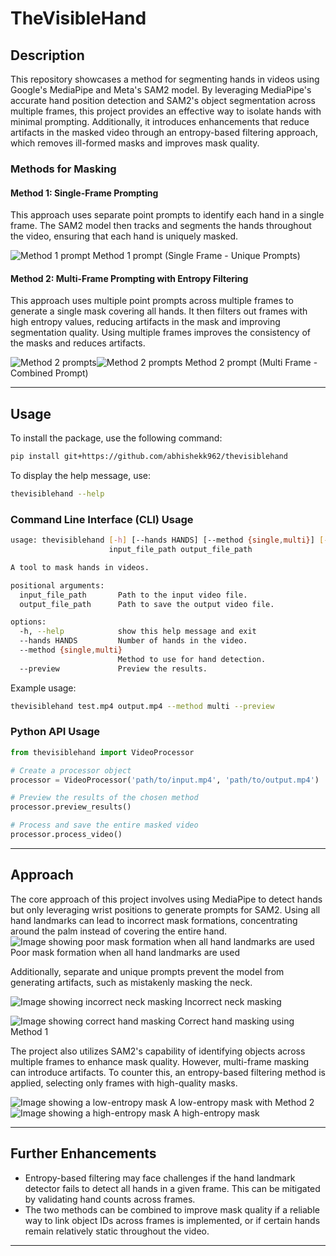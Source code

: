 # TheVisibleHand

## Description
This repository showcases a method for segmenting hands in videos using Google's MediaPipe and Meta's SAM2 model. By leveraging MediaPipe's accurate hand position detection and SAM2's object segmentation across multiple frames, this project provides an effective way to isolate hands with minimal prompting. Additionally, it introduces enhancements that reduce artifacts in the masked video through an entropy-based filtering approach, which removes ill-formed masks and improves mask quality.

### Methods for Masking

#### **Method 1: Single-Frame Prompting**
This approach uses separate point prompts to identify each hand in a single frame. The SAM2 model then tracks and segments the hands throughout the video, ensuring that each hand is uniquely masked.

![Method 1 prompt](assets\test.mp4-single-preview-1.png) Method 1 prompt (Single Frame - Unique Prompts)

#### **Method 2: Multi-Frame Prompting with Entropy Filtering**
This approach uses multiple point prompts across multiple frames to generate a single mask covering all hands. It then filters out frames with high entropy values, reducing artifacts in the mask and improving segmentation quality. Using multiple frames improves the consistency of the masks and reduces artifacts.

![Method 2 prompts](assets\test.mp4-multi-preview-1.png)![Method 2 prompts](assets\test.mp4-multi-preview-2.png) Method 2 prompt (Multi Frame - Combined Prompt)

---
## Usage

To install the package, use the following command:
```sh
pip install git+https://github.com/abhishekk962/thevisiblehand
```

To display the help message, use:
```sh
thevisiblehand --help
```

### Command Line Interface (CLI) Usage

```sh
usage: thevisiblehand [-h] [--hands HANDS] [--method {single,multi}] [--preview]
                      input_file_path output_file_path

A tool to mask hands in videos.

positional arguments:
  input_file_path       Path to the input video file.
  output_file_path      Path to save the output video file.

options:
  -h, --help            show this help message and exit
  --hands HANDS         Number of hands in the video.
  --method {single,multi}
                        Method to use for hand detection.
  --preview             Preview the results.
```

Example usage:
```sh
thevisiblehand test.mp4 output.mp4 --method multi --preview
```

### Python API Usage

```python
from thevisiblehand import VideoProcessor

# Create a processor object
processor = VideoProcessor('path/to/input.mp4', 'path/to/output.mp4')

# Preview the results of the chosen method
processor.preview_results()

# Process and save the entire masked video
processor.process_video()
```


---
## **Approach**
The core approach of this project involves using MediaPipe to detect hands but only leveraging wrist positions to generate prompts for SAM2. Using all hand landmarks can lead to incorrect mask formations, concentrating around the palm instead of covering the entire hand. 
![Image showing poor mask formation when all hand landmarks are used](/assets/artifacts2.png) Poor mask formation when all hand landmarks are used

Additionally, separate and unique prompts prevent the model from generating artifacts, such as mistakenly masking the neck. 

![Image showing incorrect neck masking](/assets/artifacts1.png) Incorrect neck masking

![Image showing correct hand masking](/assets/clean2.png) Correct hand masking using Method 1

The project also utilizes SAM2's capability of identifying objects across multiple frames to enhance mask quality. However, multi-frame masking can introduce artifacts. To counter this, an entropy-based filtering method is applied, selecting only frames with high-quality masks.

![Image showing a low-entropy mask](/assets/clean1.png) A low-entropy mask with Method 2
![Image showing a high-entropy mask](/assets/artifacts1.png) A high-entropy mask

---
## **Further Enhancements**
- Entropy-based filtering may face challenges if the hand landmark detector fails to detect all hands in a given frame. This can be mitigated by validating hand counts across frames.
- The two methods can be combined to improve mask quality if a reliable way to link object IDs across frames is implemented, or if certain hands remain relatively static throughout the video.

---


